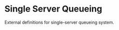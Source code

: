 Single Server Queueing
======================

External definitions for single-server queueing system.
